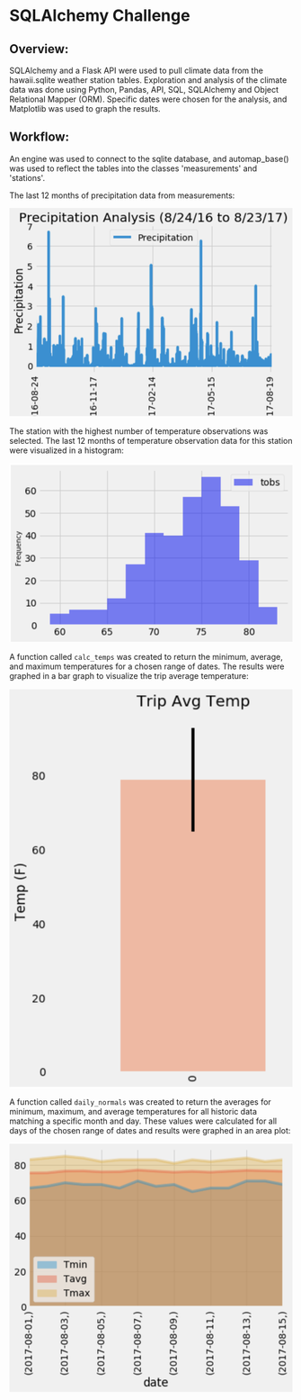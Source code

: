 # SQLAlchemy Challenge

## Overview: 

SQLAlchemy and a Flask API were used to pull climate data from the hawaii.sqlite weather station tables. Exploration and analysis of the climate data was done using Python, Pandas, API, SQL, SQLAlchemy and Object Relational Mapper (ORM). Specific dates were chosen for the analysis, and Matplotlib was used to graph the results. 

## Workflow:

An engine was used to connect to the sqlite database, and automap_base() was used to reflect the tables into the classes 'measurements' and 'stations'.

The last 12 months of precipitation data from measurements:

![Image description](images/precipitation.png)

The station with the highest number of temperature observations was selected. The last 12 months of temperature observation data for this station were visualized in a histogram: 

![Image description](images/tobs.png)

A function called `calc_temps` was created to return the minimum, average, and maximum temperatures for a chosen range of dates. The results were graphed in a bar graph to visualize the trip average temperature: 

![Image description](images/avgTemp.png)
 
A function called `daily_normals` was created to return the averages for minimum, maximum, and average temperatures for all historic data matching a specific month and day. These values were calculated for all days of the chosen range of dates and results were graphed in an area plot:

![Image description](images/dailyNormals.png) 
